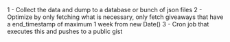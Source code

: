 1 - Collect the data and dump to a database or bunch of json files
2 - Optimize by only fetching what is necessary, only fetch giveaways that have a end_timestamp of maximum 1 week from new Date()
3 - Cron job that executes this and pushes to a public gist